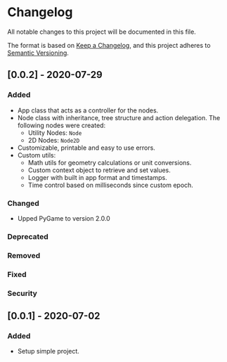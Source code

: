 # Changelog
All notable changes to this project will be documented in this file.

The format is based on [Keep a Changelog](https://keepachangelog.com/en/1.0.0/),
and this project adheres to [Semantic Versioning](https://semver.org/spec/v2.0.0.html).

## [0.0.2] - 2020-07-29
### Added
- App class that acts as a controller for the nodes.
- Node class with inheritance, tree structure and action delegation. The following nodes were created:
    - Utility Nodes: `Node`
    - 2D Nodes: `Node2D`
- Customizable, printable and easy to use errors.
- Custom utils:
    - Math utils for geometry calculations or unit conversions.
    - Custom context object to retrieve and set values.
    - Logger with built in app format and timestamps.
    - Time control based on milliseconds since custom epoch. 
### Changed
- Upped PyGame to version 2.0.0
### Deprecated
### Removed
### Fixed
### Security

## [0.0.1] - 2020-07-02
### Added
- Setup simple project.
